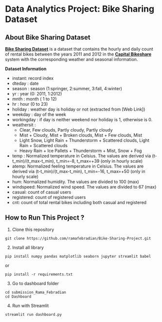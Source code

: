 # Data Analytics Project: Bike Sharing Dataset

## About Bike Sharing Dataset

[**Bike Sharing Dataset**](https://www.kaggle.com/datasets/lakshmi25npathi/bike-sharing-dataset) is a dataset that contains the hourly and daily count of rental bikes between the years 2011 and 2012 in the [**Capital Bikeshare**](https://capitalbikeshare.com) system with the corresponding weather and seasonal information.

**Dataset Information**

- instant: record index
- dteday : date
- season : season (1:springer, 2:summer, 3:fall, 4:winter)
- yr : year (0: 2011, 1:2012)
- mnth : month ( 1 to 12)
- hr : hour (0 to 23)
- holiday : weather day is holiday or not (extracted from [Web Link])
- weekday : day of the week
- workingday : if day is neither weekend nor holiday is 1, otherwise is 0.
- weathersit :
  - Clear, Few clouds, Partly cloudy, Partly cloudy
  - Mist + Cloudy, Mist + Broken clouds, Mist + Few clouds, Mist
  - Light Snow, Light Rain + Thunderstorm + Scattered clouds, Light Rain + Scattered clouds
  - Heavy Rain + Ice Pallets + Thunderstorm + Mist, Snow + Fog
- temp : Normalized temperature in Celsius. The values are derived via (t-t_min)/(t_max-t_min), t_min=-8, t_max=+39 (only in hourly scale)
- atemp: Normalized feeling temperature in Celsius. The values are derived via (t-t_min)/(t_max-t_min), t_min=-16, t_max=+50 (only in hourly scale)
- hum: Normalized humidity. The values are divided to 100 (max)
- windspeed: Normalized wind speed. The values are divided to 67 (max)
- casual: count of casual users
- registered: count of registered users
- cnt: count of total rental bikes including both casual and registered

## How to Run This Project ?

1. Clone this repository

```
git clone https://github.com/ramafebradian/Bike-Sharing-Project.git
```

2. Install all library

```
pip install numpy pandas matplotlib seaborn jupyter streamlit babel
```

or

```
pip install -r requirements.txt
```

3. Go to dashboard folder

```
cd submission_Rama_Febradian
cd Dashboard
```

4. Run with Streamlit

```
streamlit run dashboard.py
```